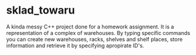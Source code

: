 # sklad_towaru

A kinda messy C++ project done for a homework assignment. It is a representation of a complex of warehouses. By typing specific commands you can create new warehouses, racks, shelves and shelf places, store information and retrieve it by specifying apropirate ID's.
